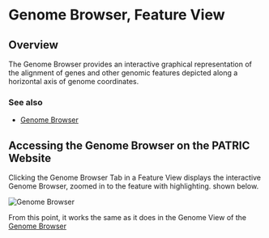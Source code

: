 # Genome Browser, Feature View

## Overview
The Genome Browser provides an interactive graphical representation of the alignment of genes and other genomic features depicted along a horizontal axis of genome coordinates.

### See also
  * [Genome Browser](../organisms_genome/genome_browser.html)

## Accessing the Genome Browser on the PATRIC Website
Clicking the Genome Browser Tab in a Feature View displays the interactive Genome Browser, zoomed in to the feature with highlighting.  shown below. 

![Genome Browser](../images/genome_browser_feature.png)

From this point, it works the same as it does in the Genome View of the [Genome Browser](../organisms_genome/genome_browser.html)
